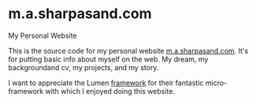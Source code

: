m.a.sharpasand.com
==================

My Personal Website

This is the source code for my personal website [m.a.sharpasand.com](http://m.a.sharpasand.com/). It's for putting basic info about myself on the web. My dream, my backgroundand cv, my projects, and my story.

I want to appreciate the Lumen [framework](https://lumen.laravel.com/) for their fantastic micro-framework with which I enjoyed doing this website.

